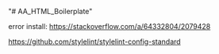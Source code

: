 "# AA_HTML_Boilerplate"


error install:
https://stackoverflow.com/a/64332804/2079428

https://github.com/stylelint/stylelint-config-standard